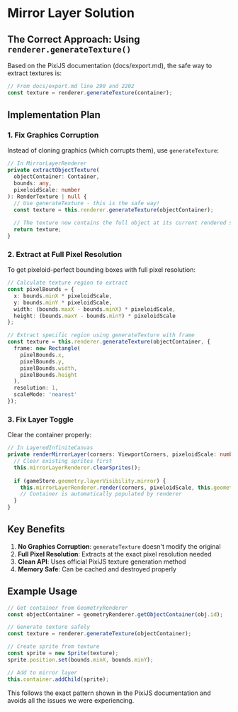 # Mirror Layer Solution

## The Correct Approach: Using `renderer.generateTexture()`

Based on the PixiJS documentation (docs/export.md), the safe way to extract textures is:

```typescript
// From docs/export.md line 290 and 2202
const texture = renderer.generateTexture(container);
```

## Implementation Plan

### 1. Fix Graphics Corruption
Instead of cloning graphics (which corrupts them), use `generateTexture`:

```typescript
// In MirrorLayerRenderer
private extractObjectTexture(
  objectContainer: Container,
  bounds: any,
  pixeloidScale: number
): RenderTexture | null {
  // Use generateTexture - this is the safe way!
  const texture = this.renderer.generateTexture(objectContainer);
  
  // The texture now contains the full object at its current rendered state
  return texture;
}
```

### 2. Extract at Full Pixel Resolution
To get pixeloid-perfect bounding boxes with full pixel resolution:

```typescript
// Calculate texture region to extract
const pixelBounds = {
  x: bounds.minX * pixeloidScale,
  y: bounds.minY * pixeloidScale,
  width: (bounds.maxX - bounds.minX) * pixeloidScale,
  height: (bounds.maxY - bounds.minY) * pixeloidScale
};

// Extract specific region using generateTexture with frame
const texture = this.renderer.generateTexture(objectContainer, {
  frame: new Rectangle(
    pixelBounds.x,
    pixelBounds.y,
    pixelBounds.width,
    pixelBounds.height
  ),
  resolution: 1,
  scaleMode: 'nearest'
});
```

### 3. Fix Layer Toggle
Clear the container properly:

```typescript
// In LayeredInfiniteCanvas
private renderMirrorLayer(corners: ViewportCorners, pixeloidScale: number): void {
  // Clear existing sprites first
  this.mirrorLayerRenderer.clearSprites();
  
  if (gameStore.geometry.layerVisibility.mirror) {
    this.mirrorLayerRenderer.render(corners, pixeloidScale, this.geometryRenderer);
    // Container is automatically populated by renderer
  }
}
```

## Key Benefits
1. **No Graphics Corruption**: `generateTexture` doesn't modify the original
2. **Full Pixel Resolution**: Extracts at the exact pixel resolution needed
3. **Clean API**: Uses official PixiJS texture generation method
4. **Memory Safe**: Can be cached and destroyed properly

## Example Usage
```typescript
// Get container from GeometryRenderer
const objectContainer = geometryRenderer.getObjectContainer(obj.id);

// Generate texture safely
const texture = renderer.generateTexture(objectContainer);

// Create sprite from texture
const sprite = new Sprite(texture);
sprite.position.set(bounds.minX, bounds.minY);

// Add to mirror layer
this.container.addChild(sprite);
```

This follows the exact pattern shown in the PixiJS documentation and avoids all the issues we were experiencing.